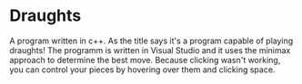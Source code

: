 # Draughts
A program written in c++. As the title says it's a program capable of playing draughts!
The programm is written in Visual Studio and it uses the minimax approach to determine the best move.
Because clicking wasn't working, you can control your pieces by hovering over them and clicking space.
